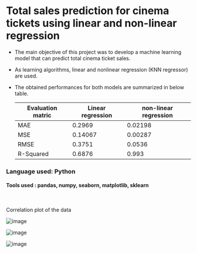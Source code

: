 # Total sales prediction for cinema tickets using linear and non-linear regression

* The main objective of this project was to develop a machine learning model that can predict total cinema ticket sales.
*  As learning algorithms, linear and nonlinear regression (KNN regressor) are used.
* The obtained performances for both models are summarized in below table.

  |Evaluation matric  | Linear regression| non-linear regression |
  |---|---|---|
  |MAE  |   0.2969|  0.02198|
  |MSE   |  0.14067| 0.00287|
  |RMSE   |   0.3751|  0.0536|
  |R-Squared |0.6876| 0.993|


### Language used: Python 
#### Tools used : pandas, numpy, seaborn, matplotlib, sklearn

&emsp;



Correlation plot of the data 

![image](https://user-images.githubusercontent.com/67466471/190339468-86898a72-e8d9-4154-a8d1-6d647456b724.png)



![image](https://user-images.githubusercontent.com/67466471/190339743-3919b769-a445-4001-9680-dfbfc3fb789b.png)

![image](https://user-images.githubusercontent.com/67466471/190339813-7e6d49de-414f-4f27-9d73-78b2a4f754a8.png)


